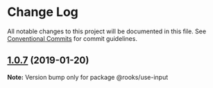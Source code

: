 # Change Log

All notable changes to this project will be documented in this file.
See [Conventional Commits](https://conventionalcommits.org) for commit guidelines.

## [1.0.7](https://github.com/imbhargav5/rooks/compare/@rooks/use-input@1.0.6...@rooks/use-input@1.0.7) (2019-01-20)

**Note:** Version bump only for package @rooks/use-input
